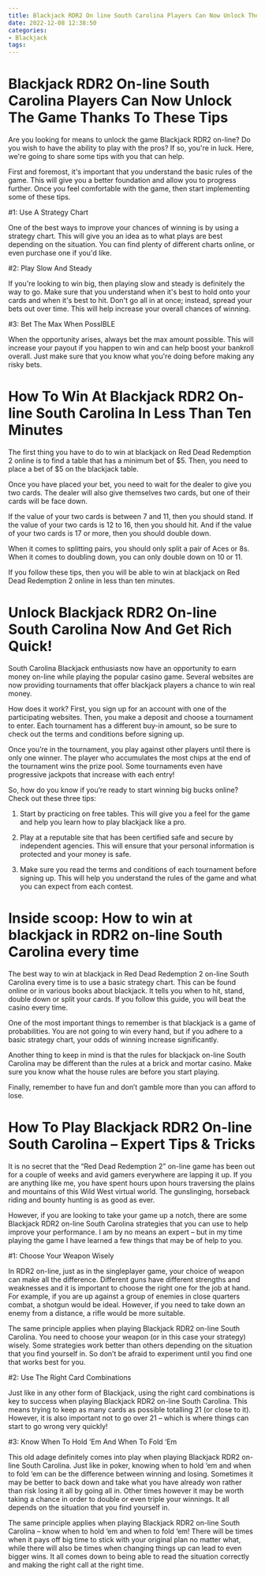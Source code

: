 ```yaml
---
title: Blackjack RDR2 On line South Carolina Players Can Now Unlock The Game Thanks To These Tips
date: 2022-12-08 12:38:50
categories:
- Blackjack
tags:
---
```



#  Blackjack RDR2 On-line South Carolina Players Can Now Unlock The Game Thanks To These Tips

Are you looking for means to unlock the game Blackjack RDR2 on-line? Do you wish to have the ability to play with the pros? If so, you're in luck. Here, we're going to share some tips with you that can help.

First and foremost, it's important that you understand the basic rules of the game. This will give you a better foundation and allow you to progress further. Once you feel comfortable with the game, then start implementing some of these tips.

#1: Use A Strategy Chart

One of the best ways to improve your chances of winning is by using a strategy chart. This will give you an idea as to what plays are best depending on the situation. You can find plenty of different charts online, or even purchase one if you'd like.

#2: Play Slow And Steady

If you're looking to win big, then playing slow and steady is definitely the way to go. Make sure that you understand when it's best to hold onto your cards and when it's best to hit. Don't go all in at once; instead, spread your bets out over time. This will help increase your overall chances of winning.

#3: Bet The Max When PossIBLE

When the opportunity arises, always bet the max amount possible. This will increase your payout if you happen to win and can help boost your bankroll overall. Just make sure that you know what you're doing before making any risky bets.

#  How To Win At Blackjack RDR2 On-line South Carolina In Less Than Ten Minutes

The first thing you have to do to win at blackjack on Red Dead Redemption 2 online is to find a table that has a minimum bet of $5. Then, you need to place a bet of $5 on the blackjack table.

Once you have placed your bet, you need to wait for the dealer to give you two cards. The dealer will also give themselves two cards, but one of their cards will be face down.

If the value of your two cards is between 7 and 11, then you should stand. If the value of your two cards is 12 to 16, then you should hit. And if the value of your two cards is 17 or more, then you should double down.

When it comes to splitting pairs, you should only split a pair of Aces or 8s. When it comes to doubling down, you can only double down on 10 or 11.

If you follow these tips, then you will be able to win at blackjack on Red Dead Redemption 2 online in less than ten minutes.

#  Unlock Blackjack RDR2 On-line South Carolina Now And Get Rich Quick!

South Carolina Blackjack enthusiasts now have an opportunity to earn money on-line while playing the popular casino game. Several websites are now providing tournaments that offer blackjack players a chance to win real money.

How does it work? First, you sign up for an account with one of the participating websites. Then, you make a deposit and choose a tournament to enter. Each tournament has a different buy-in amount, so be sure to check out the terms and conditions before signing up.

Once you’re in the tournament, you play against other players until there is only one winner. The player who accumulates the most chips at the end of the tournament wins the prize pool. Some tournaments even have progressive jackpots that increase with each entry!

So, how do you know if you’re ready to start winning big bucks online? Check out these three tips:

1. Start by practicing on free tables. This will give you a feel for the game and help you learn how to play blackjack like a pro.

2. Play at a reputable site that has been certified safe and secure by independent agencies. This will ensure that your personal information is protected and your money is safe.

3. Make sure you read the terms and conditions of each tournament before signing up. This will help you understand the rules of the game and what you can expect from each contest.

#  Inside scoop: How to win at blackjack in RDR2 on-line South Carolina every time 

The best way to win at blackjack in Red Dead Redemption 2 on-line South Carolina every time is to use a basic strategy chart. This can be found online or in various books about blackjack. It tells you when to hit, stand, double down or split your cards. If you follow this guide, you will beat the casino every time.

One of the most important things to remember is that blackjack is a game of probabilities. You are not going to win every hand, but if you adhere to a basic strategy chart, your odds of winning increase significantly.

Another thing to keep in mind is that the rules for blackjack on-line South Carolina may be different than the rules at a brick and mortar casino. Make sure you know what the house rules are before you start playing.

Finally, remember to have fun and don’t gamble more than you can afford to lose.

#  How To Play Blackjack RDR2 On-line South Carolina – Expert Tips & Tricks

It is no secret that the “Red Dead Redemption 2” on-line game has been out for a couple of weeks and avid gamers everywhere are lapping it up. If you are anything like me, you have spent hours upon hours traversing the plains and mountains of this Wild West virtual world. The gunslinging, horseback riding and bounty hunting is as good as ever.

However, if you are looking to take your game up a notch, there are some Blackjack RDR2 on-line South Carolina strategies that you can use to help improve your performance. I am by no means an expert – but in my time playing the game I have learned a few things that may be of help to you.

#1: Choose Your Weapon Wisely

In RDR2 on-line, just as in the singleplayer game, your choice of weapon can make all the difference. Different guns have different strengths and weaknesses and it is important to choose the right one for the job at hand. For example, if you are up against a group of enemies in close quarters combat, a shotgun would be ideal. However, if you need to take down an enemy from a distance, a rifle would be more suitable.

The same principle applies when playing Blackjack RDR2 on-line South Carolina. You need to choose your weapon (or in this case your strategy) wisely. Some strategies work better than others depending on the situation that you find yourself in. So don’t be afraid to experiment until you find one that works best for you.

#2: Use The Right Card Combinations

Just like in any other form of Blackjack, using the right card combinations is key to success when playing Blackjack RDR2 on-line South Carolina. This means trying to keep as many cards as possible totalling 21 (or close to it). However, it is also important not to go over 21 – which is where things can start to go wrong very quickly!

#3: Know When To Hold ‘Em And When To Fold ‘Em

This old adage definitely comes into play when playing Blackjack RDR2 on-line South Carolina. Just like in poker, knowing when to hold ‘em and when to fold ‘em can be the difference between winning and losing. Sometimes it may be better to back down and take what you have already won rather than risk losing it all by going all in. Other times however it may be worth taking a chance in order to double or even triple your winnings. It all depends on the situation that you find yourself in.

The same principle applies when playing Blackjack RDR2 on-line South Carolina – know when to hold ‘em and when to fold ‘em! There will be times when it pays off big time to stick with your original plan no matter what, while there will also be times when changing things up can lead to even bigger wins. It all comes down to being able to read the situation correctly and making the right call at the right time.